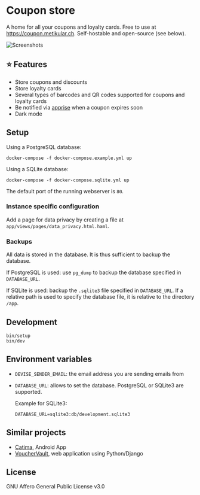 # Coupon store

A home for all your coupons and loyalty cards. Free to use at https://coupon.metikular.ch. Self-hostable and open-source (see below).

![Screenshots](doc/coupon-screenshots.png)

## ⭐ Features

- Store coupons and discounts
- Store loyalty cards
- Several types of barcodes and QR codes supported for coupons and loyalty cards
- Be notified via [apprise](https://github.com/caronc/apprise) when a coupon expires soon
- Dark mode

## Setup

Using a PostgreSQL database:

```shell
docker-compose -f docker-compose.example.yml up
```

Using a SQLite database:

```shell
docker-compose -f docker-compose.sqlite.yml up
```

The default port of the running webserver is `80`.

### Instance specific configuration

Add a page for data privacy by creating a file at `app/views/pages/data_privacy.html.haml`.

### Backups

All data is stored in the database. It is thus sufficient to backup the database.

If PostgreSQL is used: use `pg_dump` to backup the database specified in `DATABASE_URL`.

If SQLite is used: backup the `.sqlite3` file specified in `DATABASE_URL`. If a relative path is used to specify the database file, it is relative to the directory `/app`.

## Development

```shell
bin/setup
bin/dev
```

## Environment variables

- `DEVISE_SENDER_EMAIL`: the email address you are sending emails from
- `DATABASE_URL`: allows to set the database. PostgreSQL or SQLite3 are supported.

    Example for SQLite3:

    ```
    DATABASE_URL=sqlite3:db/development.sqlite3
    ```

## Similar projects

- [Catima](https://catima.app), Android App
- [VoucherVault](https://github.com/l4rm4nd/VoucherVault), web application using Python/Django

## License

GNU Affero General Public License v3.0
